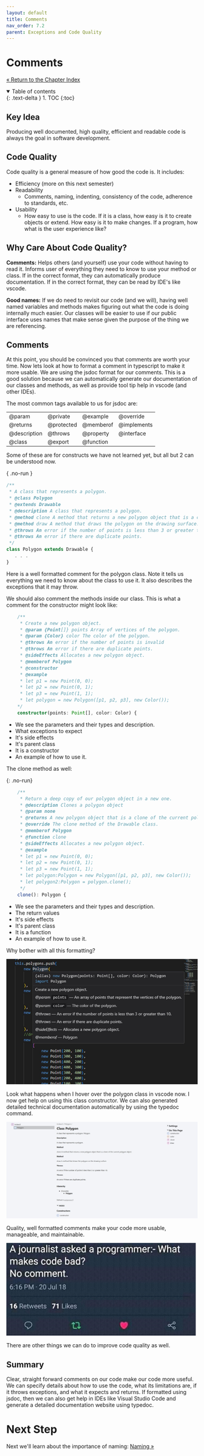```yaml
---
layout: default
title: Comments
nav_order: 7.2
parent: Exceptions and Code Quality
---
```


# Comments

[&laquo; Return to the Chapter Index](index.md)

<details open markdown="block">
  <summary>
    Table of contents
  </summary>
  {: .text-delta }
1. TOC
{:toc}
</details>

## Key Idea

Producing well documented, high quality, efficient and readable code is always the goal in software development.

## Code Quality

Code quality is a general measure of how good the code is. It includes:

-   Efficiency (more on this next semester)
-   Readability
    -   Comments, naming, indenting, consistency of the code, adherence to standards, etc.
-   Usability
    -   How easy to use is the code. If it is a class, how easy is it to create objects or extend. How easy is it to make changes. If a program, how what is the user experience like?

## Why Care About Code Quality?

**Comments:**
Helps others (and yourself) use your code without having to read it. Informs user of everything they need to know to use your method or class.
If in the correct format, they can automatically produce documentation.
If in the correct format, they can be read by IDE's like vscode.

**Good names:**
If we do need to revisit our code (and we will), having well named variables and methods makes figuring out what the code is doing internally much easier.
Our classes will be easier to use if our public interface uses names that make sense given the purpose of the thing we are referencing.

## Comments

At this point, you should be convinced you that comments are worth your time. Now lets look at how to format a comment in typescript to make it more usable.
We are using the jsdoc format for our comments. This is a good solution because we can automatically generate our documentation of our classes and methods, as well as provide tool tip help in vscode (and other IDEs).

The most common tags available to us for jsdoc are:

<table>
<tr><td>@param</td><td>@private</td><td>@example</td><td>@override</td></tr>
<tr><td>@returns</td><td>@protected</td><td>@memberof</td><td>@implements</td></tr>
<tr><td> @description</td><td>@throws</td><td>@property</td><td>@interface</td></tr>
<tr><td>@class</td><td>@export</td><td>@function</td><td></td></tr>
</table>

Some of these are for constructs we have not learned yet, but all but 2 can be understood now.

{ .no-run }

```typescript
/**
 * A class that represents a polygon.
 * @class Polygon
 * @extends Drawable
 * @description A class that represents a polygon.
 * @method clone A method that returns a new polygon object that is a clone of the current polygon object.
 * @method draw A method that draws the polygon on the drawing surface.
 * @throws An error if the number of points is less than 3 or greater than 10.
 * @throws An error if there are duplicate points.
 */
class Polygon extends Drawable {
   . . .
}
```

Here is a well formatted comment for the polygon class.
Note it tells us everything we need to know about the class to use it.
It also describes the exceptions that it may throw.

We should also comment the methods inside our class. This is what a comment for the constructor might look like:

```typescript
    /**
     * Create a new polygon object.
     * @param {Point[]} points Array of vertices of the polygon.
     * @param {Color} color The color of the polygon.
     * @throws An error if the number of points is invalid
     * @throws An error if there are duplicate points.
     * @sideEffects Allocates a new polygon object.
     * @memberof Polygon
     * @constructor
     * @example
     * let p1 = new Point(0, 0);
     * let p2 = new Point(0, 1);
     * let p3 = new Point(1, 1);
     * let polygon = new Polygon([p1, p2, p3], new Color());
    */
    constructor(points: Point[], color: Color) {
```

-   We see the parameters and their types and description.
-   What exceptions to expect
-   It's side effects
-   It's parent class
-   It is a constructor
-   An example of how to use it.

The clone method as well:

{: .no-run}

```typescript
    /**
     * Return a deep copy of our polygon object in a new one.
     * @description Clones a polygon object
     * @param none
     * @returns A new polygon object that is a clone of the current polygon object.
     * @override The clone method of the Drawable class.
     * @memberof Polygon
     * @function clone
     * @sideEffects Allocates a new polygon object.
     * @example
     * let p1 = new Point(0, 0);
     * let p2 = new Point(0, 1);
     * let p3 = new Point(1, 1);
     * let polygon:Polygon = new Polygon([p1, p2, p3], new Color());
     * let polygon2:Polygon = polygon.clone();
     */
    clone(): Polygon {
```

-   We see the parameters and their types and description.
-   The return values
-   It's side effects
-   It's parent class
-   It is a function
-   An example of how to use it.

Why bother with all this formatting?

![](../../assets/images/comments_1.jpg)

Look what happens when I hover over the polygon class in vscode now. I now get help on using this class constructor.
We can also generated detailed technical documentation automatically by using the typedoc command.

![](../../assets/images/comments_2.jpg)

Quality, well formatted comments make your code more usable, manageable, and maintainable.

![](../../assets/images/comments_3.jpg)

There are other things we can do to improve code quality as well.

## Summary

Clear, straight forward comments on our code make our code more useful. We can specify details about how to use the code, what its limitations are, if it throws exceptions, and what it expects and returns. If formatted using jsdoc, then we can also get help in IDEs like Visual Studio Code and generate a detailed documentation website using typedoc.

# Next Step

Next we'll learn about the importance of naming: [Naming &raquo;](../7-exceptions_code_qual/naming.md)
